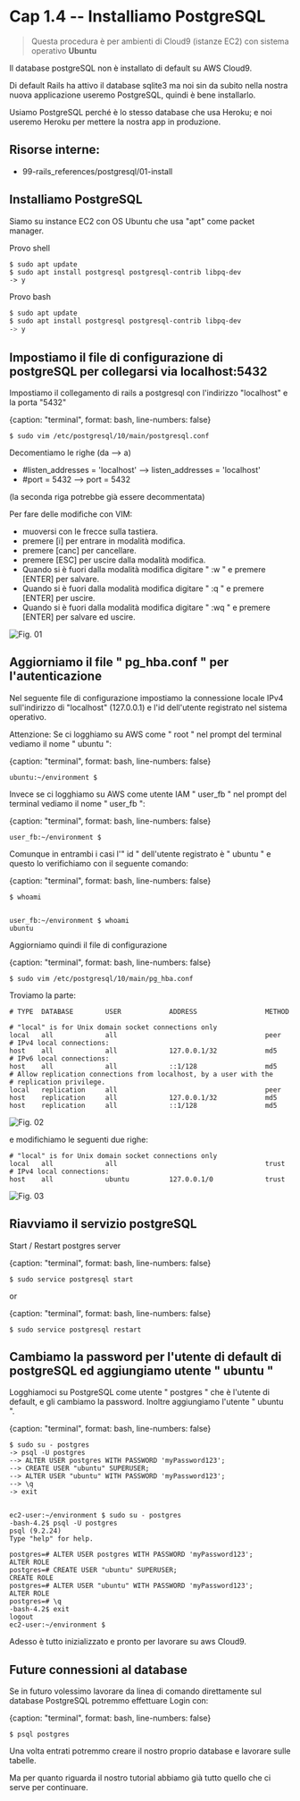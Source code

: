 # <a name="01-01-04"></a> Cap 1.4 -- Installiamo PostgreSQL

> Questa procedura è per ambienti di Cloud9 (istanze EC2) con sistema operativo **Ubuntu**

Il database postgreSQL non è installato di default su AWS Cloud9.

Di default Rails ha attivo il database sqlite3 ma noi sin da subito nella nostra nuova applicazione useremo PostgreSQL, quindi è bene installarlo.

Usiamo PostgreSQL perché è lo stesso database che usa Heroku; e noi useremo Heroku per mettere la nostra app in produzione.




## Risorse interne:

* 99-rails_references/postgresql/01-install




## Installiamo PostgreSQL

Siamo su instance EC2 con OS Ubuntu che usa "apt" come packet manager.

Provo shell

```shell
$ sudo apt update
$ sudo apt install postgresql postgresql-contrib libpq-dev
-> y
```

Provo bash

```bash
$ sudo apt update
$ sudo apt install postgresql postgresql-contrib libpq-dev
-> y
```




## Impostiamo il file di configurazione di postgreSQL per collegarsi via localhost:5432

Impostiamo il collegamento di rails a postgresql con l'indirizzo "localhost" e la porta "5432"

{caption: "terminal", format: bash, line-numbers: false}
```
$ sudo vim /etc/postgresql/10/main/postgresql.conf
```

Decomentiamo le righe (da --> a)

* #listen_addresses = 'localhost' --> listen_addresses = 'localhost'
* #port = 5432                    --> port = 5432

(la seconda riga potrebbe già essere decommentata)

Per fare delle modifiche con VIM:

* muoversi con le frecce sulla tastiera. 
* premere [i] per entrare in modalità modifica. 
* premere [canc] per cancellare.
* premere [ESC] per uscire dalla modalità modifica.
* Quando si è fuori dalla modalità modifica digitare " :w " e premere [ENTER] per salvare.
* Quando si è fuori dalla modalità modifica digitare " :q " e premere [ENTER] per uscire.
* Quando si è fuori dalla modalità modifica digitare " :wq " e premere [ENTER] per salvare ed uscire.

![Fig. 01](chapters/01-base/01-new_app/04_fig01-postgresql_conf-uncomment-addresses_and_port.png)




## Aggiorniamo il file " pg_hba.conf " per l'autenticazione

Nel seguente file di configurazione impostiamo la connessione locale IPv4 sull'indirizzo di "localhost" (127.0.0.1) e l'id dell'utente registrato nel sistema operativo.

Attenzione:
Se ci logghiamo su AWS come " root " nel prompt del terminal vediamo il nome " ubuntu ": 

{caption: "terminal", format: bash, line-numbers: false}
```
ubuntu:~/environment $
```


Invece se ci logghiamo su AWS come utente IAM " user_fb " nel prompt del terminal vediamo il nome " user_fb ": 

{caption: "terminal", format: bash, line-numbers: false}
```
user_fb:~/environment $
```


Comunque in entrambi i casi l'" id " dell'utente registrato è " ubuntu " e questo lo verifichiamo con il seguente comando: 

{caption: "terminal", format: bash, line-numbers: false}
```
$ whoami


user_fb:~/environment $ whoami
ubuntu
```


Aggiorniamo quindi il file di configurazione

{caption: "terminal", format: bash, line-numbers: false}
```
$ sudo vim /etc/postgresql/10/main/pg_hba.conf
```

Troviamo la parte:

```
# TYPE  DATABASE        USER            ADDRESS                 METHOD

# "local" is for Unix domain socket connections only
local   all             all                                     peer
# IPv4 local connections:
host    all             all             127.0.0.1/32            md5
# IPv6 local connections:
host    all             all             ::1/128                 md5
# Allow replication connections from localhost, by a user with the
# replication privilege.
local   replication     all                                     peer
host    replication     all             127.0.0.1/32            md5
host    replication     all             ::1/128                 md5
```

![Fig. 02](chapters/01-base/01-new_app/04_fig02-postgresql_conf-default-addresses_and_port.png)

e modifichiamo le seguenti due righe:

```
# "local" is for Unix domain socket connections only
local   all             all                                     trust
# IPv4 local connections:
host    all             ubuntu          127.0.0.1/0             trust
```

![Fig. 03](chapters/01-base/01-new_app/04_fig03-postgresql_conf-updated-addresses_and_port.png)





## Riavviamo il servizio postgreSQL

Start / Restart postgres server

{caption: "terminal", format: bash, line-numbers: false}
```
$ sudo service postgresql start
```

or

{caption: "terminal", format: bash, line-numbers: false}
```
$ sudo service postgresql restart
```




## Cambiamo la password per l'utente di default di postgreSQL ed aggiungiamo utente " ubuntu "

Logghiamoci su PostgreSQL come utente " postgres " che è l'utente di default, e gli cambiamo la password. Inoltre aggiungiamo l'utente " ubuntu ".

{caption: "terminal", format: bash, line-numbers: false}
```
$ sudo su - postgres
-> psql -U postgres
--> ALTER USER postgres WITH PASSWORD 'myPassword123';
--> CREATE USER "ubuntu" SUPERUSER;
--> ALTER USER "ubuntu" WITH PASSWORD 'myPassword123';
--> \q
-> exit


ec2-user:~/environment $ sudo su - postgres 
-bash-4.2$ psql -U postgres
psql (9.2.24)
Type "help" for help.

postgres=# ALTER USER postgres WITH PASSWORD 'myPassword123';
ALTER ROLE
postgres=# CREATE USER "ubuntu" SUPERUSER;
CREATE ROLE
postgres=# ALTER USER "ubuntu" WITH PASSWORD 'myPassword123';
ALTER ROLE
postgres=# \q
-bash-4.2$ exit
logout
ec2-user:~/environment $ 
```

Adesso è tutto inizializzato e pronto per lavorare su aws Cloud9.




## Future connessioni al database

Se in futuro volessimo lavorare da linea di comando direttamente sul database PostgreSQL potremmo effettuare Login con:

{caption: "terminal", format: bash, line-numbers: false}
```
$ psql postgres
```

Una volta entrati potremmo creare il nostro proprio database e lavorare sulle tabelle.

Ma per quanto riguarda il nostro tutorial abbiamo già tutto quello che ci serve per continuare.
